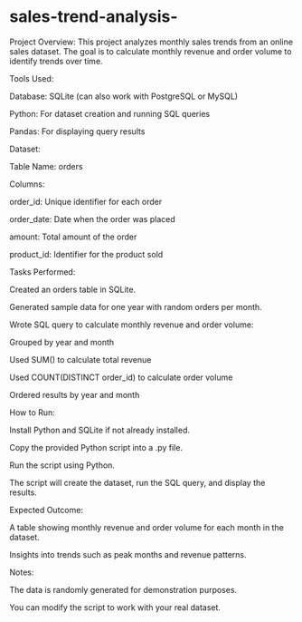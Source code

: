 # sales-trend-analysis-

Project Overview:
This project analyzes monthly sales trends from an online sales dataset. The goal is to calculate monthly revenue and order volume to identify trends over time.

Tools Used:

Database: SQLite (can also work with PostgreSQL or MySQL)

Python: For dataset creation and running SQL queries

Pandas: For displaying query results

Dataset:

Table Name: orders

Columns:

order_id: Unique identifier for each order

order_date: Date when the order was placed

amount: Total amount of the order

product_id: Identifier for the product sold

Tasks Performed:

Created an orders table in SQLite.

Generated sample data for one year with random orders per month.

Wrote SQL query to calculate monthly revenue and order volume:

Grouped by year and month

Used SUM() to calculate total revenue

Used COUNT(DISTINCT order_id) to calculate order volume

Ordered results by year and month

How to Run:

Install Python and SQLite if not already installed.

Copy the provided Python script into a .py file.

Run the script using Python.

The script will create the dataset, run the SQL query, and display the results.

Expected Outcome:

A table showing monthly revenue and order volume for each month in the dataset.

Insights into trends such as peak months and revenue patterns.

Notes:

The data is randomly generated for demonstration purposes.

You can modify the script to work with your real dataset.
